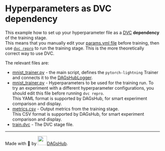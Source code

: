 # Hyperparameters as DVC dependency

This example how to set up your hyperparameter file as a [DVC](https://dvc.org) __dependency__ of the training stage. <br/>
This means that you manually edit your [params.yml file](examples/hyperparams-as-dependency/params.yml) before training,
then use [`dvc repro`](https://dvc.org/doc/command-reference/repro) to run the training stage.
This is the more theoretically correct way to use DVC.

The relevant files are:
* [mnist_trainer.py](mnist_trainer.py) - the main script, defines the `pytorch-lightning` Trainer and connects it to the
    [DAGsHubLogger](../../pytorch_lightning_dagshub/logger.py).
* [mnist_trainer.py](params.yml) - Hyperparameters to be used for the training run.
    To try an experiment with a different hyperparameter configurations, you should edit this file before running `dvc repro`. <br/>
    This YAML format is supported by DAGsHub, for smart experiment comparison and display.
* [metrics.csv](metrics.csv) - Output metrics from the training stage. <br/>
    This CSV format is supported by DAGsHub, for smart experiment comparison and display.   
* [train.dvc](train.dvc) - The DVC stage file.    

---

Made with 🐶 by [<img src="https://dagshub.com/img/favicon.svg" width=30 alt=""/>DAGsHub](https://dagshub.com/).